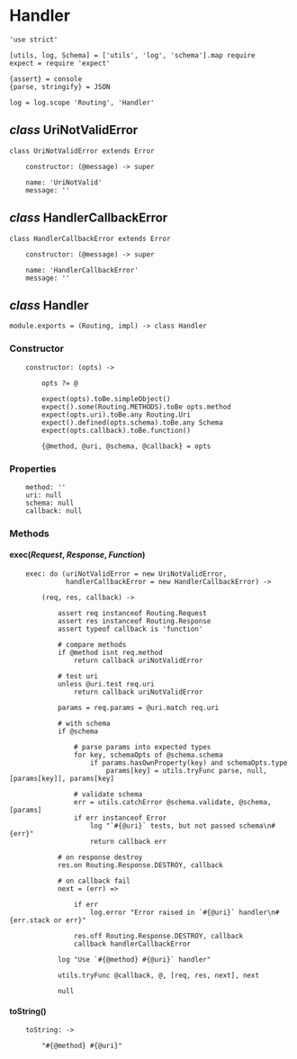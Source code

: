 Handler
=======

	'use strict'

	[utils, log, Schema] = ['utils', 'log', 'schema'].map require
	expect = require 'expect'

	{assert} = console
	{parse, stringify} = JSON

	log = log.scope 'Routing', 'Handler'

*class* UriNotValidError
------------------------

	class UriNotValidError extends Error

		constructor: (@message) -> super

		name: 'UriNotValid'
		message: ''

*class* HandlerCallbackError
----------------------------

	class HandlerCallbackError extends Error

		constructor: (@message) -> super

		name: 'HandlerCallbackError'
		message: ''

*class* Handler
---------------

	module.exports = (Routing, impl) -> class Handler

### Constructor

		constructor: (opts) ->

			opts ?= @

			expect(opts).toBe.simpleObject()
			expect().some(Routing.METHODS).toBe opts.method
			expect(opts.uri).toBe.any Routing.Uri
			expect().defined(opts.schema).toBe.any Schema
			expect(opts.callback).toBe.function()

			{@method, @uri, @schema, @callback} = opts

### Properties

		method: ''
		uri: null
		schema: null
		callback: null

### Methods

#### exec(*Request*, *Response*, *Function*)

		exec: do (uriNotValidError = new UriNotValidError,
		          handlerCallbackError = new HandlerCallbackError) ->

			(req, res, callback) ->

				assert req instanceof Routing.Request
				assert res instanceof Routing.Response
				assert typeof callback is 'function'

				# compare methods
				if @method isnt req.method
					return callback uriNotValidError

				# test uri
				unless @uri.test req.uri
					return callback uriNotValidError

				params = req.params = @uri.match req.uri

				# with schema
				if @schema

					# parse params into expected types
					for key, schemaOpts of @schema.schema
						if params.hasOwnProperty(key) and schemaOpts.type
							params[key] = utils.tryFunc parse, null, [params[key]], params[key]

					# validate schema
					err = utils.catchError @schema.validate, @schema, [params]
					if err instanceof Error
						log "`#{@uri}` tests, but not passed schema\n#{err}"
						return callback err

				# on response destroy
				res.on Routing.Response.DESTROY, callback

				# on callback fail
				next = (err) =>

					if err
						log.error "Error raised in `#{@uri}` handler\n#{err.stack or err}"

					res.off Routing.Response.DESTROY, callback
					callback handlerCallbackError

				log "Use `#{@method} #{@uri}` handler"

				utils.tryFunc @callback, @, [req, res, next], next

				null

#### toString()

		toString: ->

			"#{@method} #{@uri}"